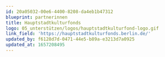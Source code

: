 ```yaml
---
id: 20a05032-00e6-4400-8208-da4eb1b47312
blueprint: partnerinnen
title: Hauptstadtkulturfonds
logo: 05_unterstützen/logos/hauptstadtkulturfond-logo.gif
link_field: 'https://hauptstadtkulturfonds.berlin.de/'
updated_by: f6128d7d-0471-44e5-b89a-e3213d7a0925
updated_at: 1657208495
---
```

